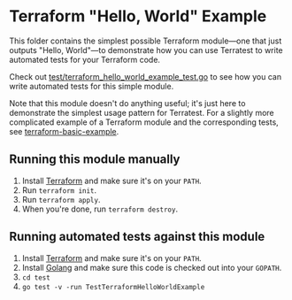 # Terraform "Hello, World" Example

This folder contains the simplest possible Terraform module—one that just outputs "Hello, World"—to demonstrate how you 
can use Terratest to write automated tests for your Terraform code. 

Check out [test/terraform_hello_world_example_test.go](https://github.com/terraform-modules-krish/terratest/blob/v0.28.0/test/terraform_hello_world_example_test.go) to see how you can 
write automated tests for this simple module.

Note that this module doesn't do anything useful; it's just here to demonstrate the simplest usage pattern for
Terratest. For a slightly more complicated example of a Terraform module and the corresponding tests, see
[terraform-basic-example](https://github.com/terraform-modules-krish/terratest/blob/v0.28.0/examples/terraform-basic-example).




## Running this module manually

1. Install [Terraform](https://www.terraform.io/) and make sure it's on your `PATH`.
1. Run `terraform init`.
1. Run `terraform apply`.
1. When you're done, run `terraform destroy`.




## Running automated tests against this module

1. Install [Terraform](https://www.terraform.io/) and make sure it's on your `PATH`.
1. Install [Golang](https://golang.org/) and make sure this code is checked out into your `GOPATH`.
1. `cd test`
1. `go test -v -run TestTerraformHelloWorldExample`